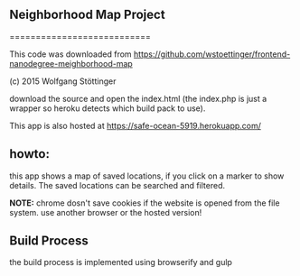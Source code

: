 ## Neighborhood Map Project
===========================

This code was downloaded from https://github.com/wstoettinger/frontend-nanodegree-meighborhood-map

(c) 2015 Wolfgang Stöttinger

download the source and open the index.html (the index.php is just a wrapper so heroku detects which build pack to use).

This app is also hosted at https://safe-ocean-5919.herokuapp.com/


## howto:

this app shows a map of saved locations, if you click on a marker to show details. The saved locations can be searched and filtered.

**NOTE:** chrome dosn't save cookies if the website is opened from the file system. use another browser or the hosted version!

## Build Process

the build process is implemented using browserify and gulp
